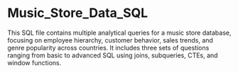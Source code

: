 # Music_Store_Data_SQL
This SQL file contains multiple analytical queries for a music store database, focusing on employee hierarchy, customer behavior, sales trends, and genre popularity across countries. It includes three sets of questions ranging from basic to advanced SQL using joins, subqueries, CTEs, and window functions.
